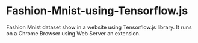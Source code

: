 # Fashion-Mnist-using-Tensorflow.js
Fashion Mnist dataset show in a website using Tensorflow.js library. It runs on a Chrome Browser using Web Server an extension. 
